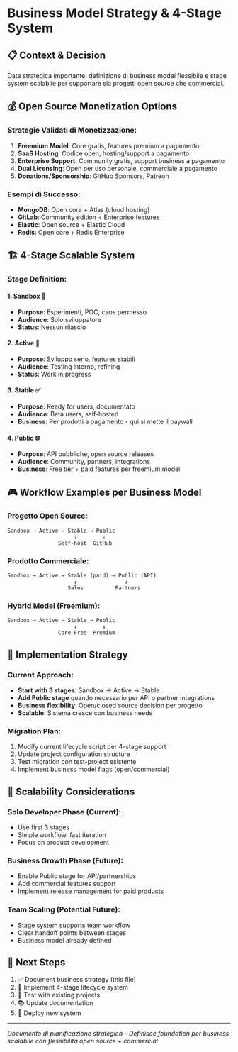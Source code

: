 # Business Model Strategy & 4-Stage System

## 📋 Context & Decision

Data strategica importante: definizione di business model flessibile e stage system scalabile per supportare sia progetti open source che commercial.

## 💰 Open Source Monetization Options

### Strategie Validati di Monetizzazione:
1. **Freemium Model**: Core gratis, features premium a pagamento
2. **SaaS Hosting**: Codice open, hosting/support a pagamento  
3. **Enterprise Support**: Community gratis, support business a pagamento
4. **Dual Licensing**: Open per uso personale, commerciale a pagamento
5. **Donations/Sponsorship**: GitHub Sponsors, Patreon

### Esempi di Successo:
- **MongoDB**: Open core + Atlas (cloud hosting)
- **GitLab**: Community edition + Enterprise features
- **Elastic**: Open source + Elastic Cloud
- **Redis**: Open core + Redis Enterprise

## 🏗️ 4-Stage Scalable System

### Stage Definition:

#### 1. Sandbox 🧪
- **Purpose**: Esperimenti, POC, caos permesso
- **Audience**: Solo sviluppatore
- **Status**: Nessun rilascio

#### 2. Active 🔧  
- **Purpose**: Sviluppo serio, features stabili
- **Audience**: Testing interno, refining
- **Status**: Work in progress

#### 3. Stable ✅
- **Purpose**: Ready for users, documentato
- **Audience**: Beta users, self-hosted
- **Business**: Per prodotti a pagamento - qui si mette il paywall

#### 4. Public 🌐
- **Purpose**: API pubbliche, open source releases
- **Audience**: Community, partners, integrations
- **Business**: Free tier + paid features per freemium model

## 🎮 Workflow Examples per Business Model

### Progetto Open Source:
```
Sandbox → Active → Stable → Public
                     ↓        ↓
                Self-host  GitHub
```

### Prodotto Commerciale:
```
Sandbox → Active → Stable (paid) → Public (API)
                     ↓               ↓
                   Sales          Partners
```

### Hybrid Model (Freemium):
```
Sandbox → Active → Stable → Public
                     ↓        ↓
                Core Free  Premium
```

## 🎯 Implementation Strategy

### Current Approach:
- **Start with 3 stages**: Sandbox → Active → Stable
- **Add Public stage** quando necessario per API o partner integrations
- **Business flexibility**: Open/closed source decision per progetto
- **Scalable**: Sistema cresce con business needs

### Migration Plan:
1. Modify current lifecycle script per 4-stage support
2. Update project configuration structure
3. Test migration con test-project esistente
4. Implement business model flags (open/commercial)

## 🚀 Scalability Considerations

### Solo Developer Phase (Current):
- Use first 3 stages
- Simple workflow, fast iteration
- Focus on product development

### Business Growth Phase (Future):
- Enable Public stage for API/partnerships
- Add commercial features support
- Implement release management for paid products

### Team Scaling (Potential Future):
- Stage system supports team workflow
- Clear handoff points between stages
- Business model already defined

## 📝 Next Steps

1. ✅ Document business strategy (this file)
2. 🔄 Implement 4-stage lifecycle system
3. 🧪 Test with existing projects
4. 📚 Update documentation
5. 🚀 Deploy new system

---

*Documento di pianificazione strategica - Definisce foundation per business scalabile con flessibilità open source + commercial*
